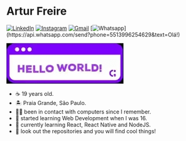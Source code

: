# Artur Freire 

[![LinkedIn](https://img.shields.io/badge/-LinkedIn-blue?style=flat-square&logo=Linkedin&logoColor=#7c01fe&link=https://www.linkedin.com/in/freirart/)](https://www.linkedin.com/in/freirart/)
[![Instagram](https://img.shields.io/badge/-Instagram-ff69b4?style=flat-square&logo=Instagram&logoColor=white&link=https://www.instagram.com/freirart//)](https://www.linkedin.com/in/freirart/)
[![Gmail](https://img.shields.io/badge/-Gmail-c14438?style=flat-square&logo=Gmail&logoColor=white&link=mailto:freirart.contato@gmail.com)](mailto:freirart.contato@gmail.com)
[![Whatsapp](https://img.shields.io/badge/-Whatsapp-4CA143?style=flat-square&labelColor=4CA143&logo=whatsapp&logoColor=white&link=https://api.whatsapp.com/send?phone=5512988344336&text=Olá!)](https://api.whatsapp.com/send?phone=5513996254629&text=Olá!)

![Greetings!👋](https://raw.githubusercontent.com/freirart/freirart/master/hello_world.gif)

- ☕ 19 years old.
- 🏝 Praia Grande, São Paulo.
- 👨‍💻 been in contact with computers since I remember. 
- 👶 started learning Web Development when I was 16.
- 🚀 currently learning React, React Native and NodeJS.
- 👀 look out the repositories and you will find cool things!
